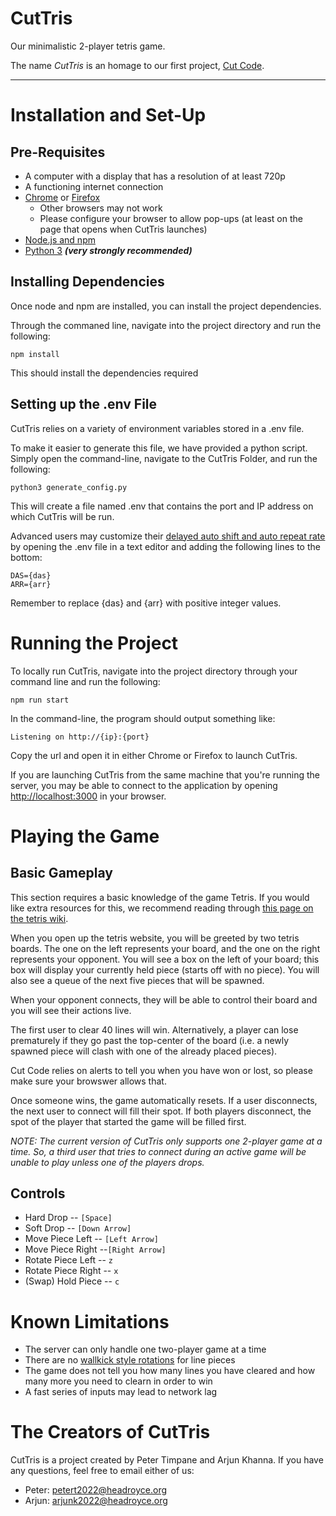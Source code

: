 # CutTris

Our minimalistic 2-player tetris game.

The name *CutTris* is an homage to our first project, 
[Cut Code](https://github.com/arjunk04/cut_code).

---

# Installation and Set-Up
## Pre-Requisites
- A computer with a display that has a resolution of at least 720p
- A functioning internet connection
- [Chrome](https://www.google.com/chrome/) or [Firefox](https://www.mozilla.org/en-US/firefox/new/)
	- Other browsers may not work
	- Please configure your browser to allow pop-ups (at least on the page that opens when CutTris launches)
- [Node.js and npm](https://nodejs.org/en/)
- [Python 3](https://www.python.org/downloads/) ***(very strongly recommended)***

## Installing Dependencies
Once node and npm are installed, you can install the project dependencies.

Through the commaned line, navigate into the project directory and run the following:
```
npm install
```

This should install the dependencies required

## Setting up the .env File
CutTris relies on a variety of environment variables stored in a .env file.

To make it easier to generate this file, we have provided a python script.
Simply open the command-line, navigate to the CutTris Folder, and run the following:
```
python3 generate_config.py
```

This will create a file named .env that contains the port and IP address on which CutTris will be run.

Advanced users may customize their 
[delayed auto shift and auto repeat rate](https://harddrop.com/wiki/DAS) 
by opening the .env file in a text editor and adding the following lines to the bottom:
```
DAS={das}
ARR={arr}
```
Remember to replace {das} and {arr} with positive integer values.


# Running the Project
To locally run CutTris, navigate into the project directory through your command line and run the following:
```
npm run start
```

In the command-line, the program should output something like:
```
Listening on http://{ip}:{port}
```

Copy the url and open it in either Chrome or Firefox to launch CutTris.

If you are launching CutTris from the same machine that you're running the server, you may 
be able to connect to the application by opening [http://localhost:3000](http://localhost:300) in your browser.

# Playing the Game
## Basic Gameplay
This section requires a basic knowledge of the game Tetris. 
If you would like extra resources for this, we recommend reading through 
[this page on the tetris wiki](https://tetris.fandom.com/wiki/Gameplay_overview).

When you open up the tetris website, you will be greeted by two tetris boards.
The one on the left represents your board, and the one on the right represents 
your opponent. You will see a box on the left of your board; this box will display 
your currently held piece (starts off with no piece). You will also see a queue of the 
next five pieces that will be spawned.

When your opponent connects, they will be able to control their board and you will 
see their actions live.

The first user to clear 40 lines will win. Alternatively, a player
can lose prematurely if they go past the top-center of the board (i.e.
a newly spawned piece will clash with one of the already placed pieces).

Cut Code relies on alerts to tell you when you have won or lost, so please make 
sure your browswer allows that.

Once someone wins, the game automatically resets. If a user disconnects, the next user 
to connect will fill their spot. If both players disconnect, the spot of the player
that started the game will be filled first. 

*NOTE: The current version of CutTris only supports one 2-player game at a time.* 
*So, a third user that tries to connect during an active game will be unable to play* 
*unless one of the players drops.*

## Controls
- Hard Drop -- `[Space]`
- Soft Drop -- `[Down Arrow]`
- Move Piece Left -- `[Left Arrow]`
- Move Piece Right --`[Right Arrow]`
- Rotate Piece Left -- `z`
- Rotate Piece Right -- `x`
- (Swap) Hold Piece -- `c`

# Known Limitations
- The server can only handle one two-player game at a time
- There are no [wallkick style rotations](https://tetris.wiki/Super_Rotation_System#Wall_Kicks) for line pieces
- The game does not tell you how many lines you have cleared and how many more you need to clearn in order to win
- A fast series of inputs may lead to network lag

# The Creators of CutTris
CutTris is a project created by Peter Timpane and Arjun Khanna.
If you have any questions, feel free to email either of us:

- Peter: [petert2022@headroyce.org](mailto:petert2022@headroyce.org)
- Arjun: [arjunk2022@headroyce.org](mailto:arjunk2022@headroyce.org)

